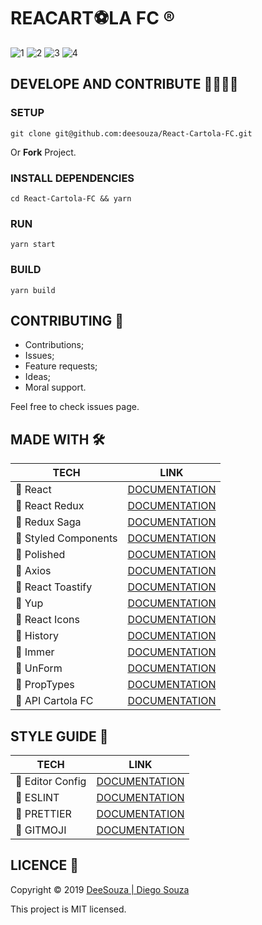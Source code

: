 # REACART⚽LA FC ®️

![1](https://img.shields.io/badge/16.9.0-React-blue?style=flat-square&logo=react)
![2](https://img.shields.io/badge/Licence-MIT-yellow?style=flat-square)
![3](https://img.shields.io/badge/1.38.0-Visual%20Studio%20Code-orange?style=flat-square&logo=visual-studio-code)
![4](https://img.shields.io/badge/1.17.3-Yarn-informational?style=flat-square&logo=yarn)

## DEVELOPE AND CONTRIBUTE 👩‍💻👨‍💻

### SETUP

	git clone git@github.com:deesouza/React-Cartola-FC.git

Or **Fork** Project.

### INSTALL DEPENDENCIES

	cd React-Cartola-FC && yarn

### RUN

	yarn start

### BUILD

	yarn build

## CONTRIBUTING 🤝

* Contributions;
* Issues;
* Feature requests;
* Ideas;
* Moral support.

Feel free to check issues page.

## MADE WITH 🛠

| TECH                 | LINK                                                       |
| -------------------- | ---------------------------------------------------------- |
| 🔹 React             | [DOCUMENTATION](https://reactjs.org/)                      |
| 🔹 React Redux       | [DOCUMENTATION](https://react-redux.js.org/)               |
| 🔹 Redux Saga        | [DOCUMENTATION](https://redux-saga.js.org/)                |
| 🔹 Styled Components | [DOCUMENTATION](https://www.styled-components.com/)        |
| 🔹 Polished          | [DOCUMENTATION](https://polished.js.org/)                  |
| 🔹 Axios             | [DOCUMENTATION](https://github.com/axios/axios)            |
| 🔹 React Toastify    | [DOCUMENTATION](https://fkhadra.github.io/react-toastify/) |
| 🔹 Yup               | [DOCUMENTATION](https://github.com/jquense/yup)            |
| 🔹 React Icons       | [DOCUMENTATION](https://react-icons.netlify.com/#/)        |
| 🔹 History           | [DOCUMENTATION](https://github.com/ReactTraining/history)  |
| 🔹 Immer             | [DOCUMENTATION](https://github.com/immerjs/immer)          |
| 🔹 UnForm            | [DOCUMENTATION](https://github.com/Rocketseat/unform)      |
| 🔹 PropTypes         | [DOCUMENTATION](https://www.npmjs.com/package/prop-types)  |
| 🔹 API Cartola FC    | [DOCUMENTATION](https://github.com/wgenial/cartrolandofc/blob/master/nova-api.md)  |

## STYLE GUIDE 🤳

| TECH             | LINK                                              |
| ---------------- | ------------------------------------------------- |
| 🔹 Editor Config | [DOCUMENTATION](https://editorconfig.org/)        |
| 🔹 ESLINT        | [DOCUMENTATION](https://eslint.org/)              |
| 🔹 PRETTIER      | [DOCUMENTATION](https://prettier.io/)             |
| 🔹 GITMOJI       | [DOCUMENTATION](https://gitmoji.carloscuesta.me/) |

## LICENCE 📝

Copyright © 2019 [DeeSouza | Diego Souza](https://github.com/deesouza)

This project is MIT licensed.
